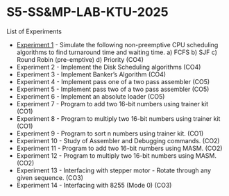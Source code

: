 # S5-SS&MP-LAB-KTU-2025

List of Experiments

- [Experiment 1](https://github.com/iamkarthik2004/S5-SSMP-LAB-KTU-2025/tree/main/Expt%201) - Simulate the following non-preemptive CPU scheduling algorithms to find turnaround time and waiting time. a) FCFS b) SJF c) Round Robin (pre-emptive) d) Priority (CO4)
- Experiment 2 - Implement the Disk Scheduling algorithms (CO4)
- Experiment 3 - Implement Banker’s Algorithm (CO4)
- Experiment 4 - Implement pass one of a two pass assembler (CO5)
- Experiment 5 - Implement pass two of a two pass assembler (CO5)
- Experiment 6 - Implement an absolute loader (CO5)
- Experiment 7 - Program to add two 16-bit numbers using trainer kit (CO1)
- Experiment 8 - Program to multiply two 16-bit numbers using trainer kit (CO1)
- Experiment 9 - Program to sort n numbers using trainer kit. (CO1)
- Experiment 10 - Study of Assembler and Debugging commands. (CO2)
- Experiment 11 - Program to add two 16-bit numbers using MASM. (CO2)
- Experiment 12 - Program to multiply two 16-bit numbers using MASM. (CO2)
- Experiment 13 - Interfacing with stepper motor - Rotate through any given sequence. (CO3)
- Experiment 14 - Interfacing with 8255 (Mode 0) (CO3)
